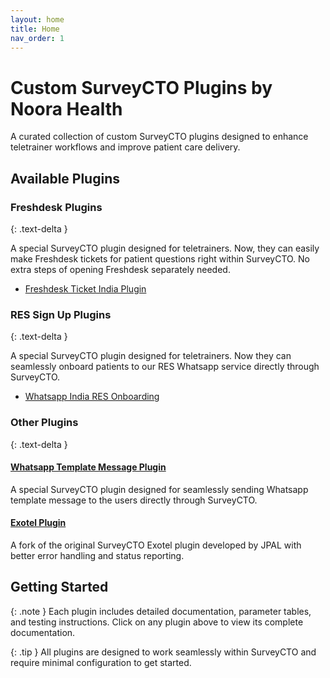 ```yaml
---
layout: home
title: Home
nav_order: 1
---
```


# Custom SurveyCTO Plugins by Noora Health

A curated collection of custom SurveyCTO plugins designed to enhance teletrainer workflows and improve patient care delivery.

## Available Plugins

### Freshdesk Plugins
{: .text-delta }

A special SurveyCTO plugin designed for teletrainers. Now, they can easily make Freshdesk tickets for patient questions right within SurveyCTO. No extra steps of opening Freshdesk separately needed.

- [Freshdesk Ticket India Plugin](fd-ticket-plugin/README.md)

### RES Sign Up Plugins
{: .text-delta }

A special SurveyCTO plugin designed for teletrainers. Now they can seamlessly onboard patients to our RES Whatsapp service directly through SurveyCTO.

- [Whatsapp India RES Onboarding](https://noorahealth.github.io/res-signup-scto-plugin)

### Other Plugins
{: .text-delta }

#### [Whatsapp Template Message Plugin](https://noorahealth.github.io/wa-message-scto-plugin)
A special SurveyCTO plugin designed for seamlessly sending Whatsapp template message to the users directly through SurveyCTO.

#### [Exotel Plugin](https://noorahealth.github.io/scto-exotel)
A fork of the original SurveyCTO Exotel plugin developed by JPAL with better error handling and status reporting.

## Getting Started

{: .note }
Each plugin includes detailed documentation, parameter tables, and testing instructions. Click on any plugin above to view its complete documentation.

{: .tip }
All plugins are designed to work seamlessly within SurveyCTO and require minimal configuration to get started.
